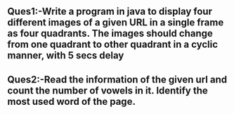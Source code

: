 

## Ques1:-Write a program in java to display four different images of a given URL in a single frame as four quadrants. The images should change from one quadrant to other quadrant in a cyclic manner, with 5 secs delay

## Ques2:-Read the information of the given url and count the number of vowels in it. Identify the most used word of the page.
